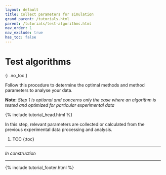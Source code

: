 ```yaml
---
layout: default
title: Collect parameters for simulation
grand_parent: /tutorials.html
parent: /tutorials/test-algorithms.html
nav_order: 1
nav_exclude: true
has_toc: false
---
```




# Test algorithms
{: .no_toc }

Follow this procedure to determine the optimal methods and method parameters to analyse your data.

**Note:** *Step 1 is optional and concerns only the case where an algorithm is tested and optimized for particular experimental data*

{% include tutorial_head.html %}

In this step, relevant parameters are collected or calculated from the previous experimental data processing and analysis.

1. TOC
{:toc}

---

*In construction*

<!--
Use the ASCII files exported during your previous analysis to collect or calculate <u>experimental parameters</u>:  

&#9745; spots coordinates and spots widths in the SMV  
-->

---

{% include tutorial_footer.html %}
